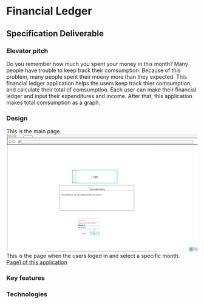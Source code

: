 # Financial Ledger

## Specification Deliverable

### Elevator pitch

Do you remember how much you spent your money in this month? Many people have trouble to keep track their comsumption. Because of this problem, many people spent their moeny more than they expected. This financial ledger application helps the users keep track thier comsumption, and calculate their total of comsumption. Each user can make their financial ledger and input their expenditures and income. After that, this application makes total comsumption as a graph.

### Design
This is the main page.
<br>
![Main page of this application](/main.png)
<br>
This is the page when the users loged in and select a specific month.
<br>
[Page1 of this application](\start\page1.png)

### Key features

### Technologies


